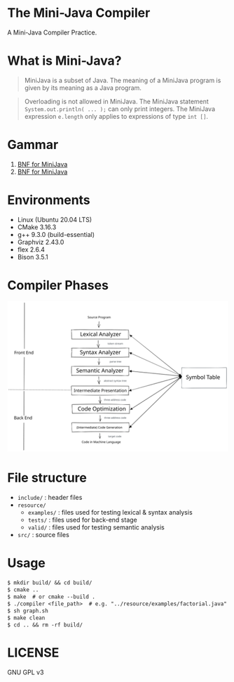 The Mini-Java Compiler
======

A Mini-Java Compiler Practice.

# What is Mini-Java?

> MiniJava is a subset of Java. The meaning of a MiniJava program is given by its meaning as a Java program.  

> Overloading is not allowed in MiniJava. The MiniJava statement `System.out.println( ... );` can only print integers. The MiniJava expression `e.length` only applies to expressions of type `int []`.

# Gammar

1. [BNF for MiniJava](https://www.cambridge.org/us/features/052182060X/grammar.html)
2. [BNF for MiniJava](https://web.cs.ucla.edu/classes/spring11/cs132/cs132/mj/minijava.html)

# Environments

* Linux (Ubuntu 20.04 LTS)
* CMake 3.16.3
* g++ 9.3.0 (build-essential)
* Graphviz 2.43.0
* flex 2.6.4
* Bison 3.5.1

# Compiler Phases

<div align="center">
    <img src="resource/phases.svg" 
        width="600" height="auto" alt="Compiler Phases">
</div>

# File structure

* `include/` : header files
* `resource/`
  * `examples/` : files used for testing lexical & syntax analysis
  * `tests/` : files used for back-end stage
  * `valid/` : files used for testing semantic analysis
* `src/` : source files

# Usage

``` shell
$ mkdir build/ && cd build/
$ cmake ..
$ make  # or cmake --build .
$ ./compiler <file_path>  # e.g. "../resource/examples/factorial.java"
$ sh graph.sh
$ make clean
$ cd .. && rm -rf build/
```

# LICENSE

GNU GPL v3

